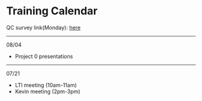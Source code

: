 # Training Calendar

QC survey link(Monday): [here](https://docs.google.com/forms/d/e/1FAIpQLSctgsH-__acrraIWMPDsV3XSFmTAujJNIxK9zKEhATsYsKHSw/viewform?usp=sf_link)

---

08/04
- Project 0 presentations

---

07/21
- LTI meeting (10am-11am) 
- Kevin meeting (2pm-3pm)
